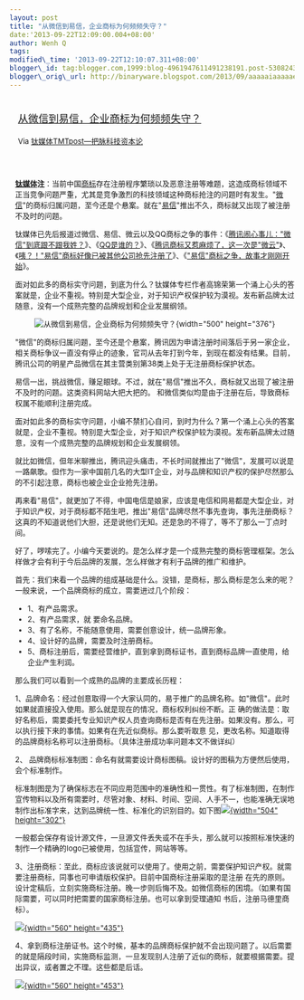```yaml
--- 
layout: post 
title: "从微信到易信，企业商标为何频频失守？" 
date:'2013-09-22T12:09:00.004+08:00' 
author: Wenh Q
tags:
modified\_time: '2013-09-22T12:10:07.311+08:00' 
blogger\_id: tag:blogger.com,1999:blog-4961947611491238191.post-5308243223881792732
blogger\_orig\_url: http://binaryware.blogspot.com/2013/09/aaaaaiaaaaaeeaai.html
---
```

<div style="margin: 10px; padding: 5px;">

<div style="font-size: 18px;">

[从微信到易信，企业商标为何频频失守？](http://www.tmtpost.com/64182.html)

</div>

<div style="font-size: 13px;">

Via [钛媒体TMTpost—把脉科技资本论](http://www.tmtpost.com/)

</div>

</div>

<div style="font-size: 13px; padding: 15px 0 10px 10px;">

**[钛媒体](http://www.tmtpost.com/ "钛媒体")注**：当前中国[商标](http://www.tmtpost.com/tag/trademark "查看 商标 中的全部文章")存在注册程序繁琐以及恶意注册等难题，这造成商标领域不正当竞争问题严重，尤其是竞争激烈的科技领域这种商标抢注的问题时有发生。"[微信](http://www.tmtpost.com/tag/wechat "查看 微信 中的全部文章")"的商标归属问题，至今还是个悬案。就在"[易信](http://www.tmtpost.com/tag/%E6%98%93%E4%BF%A1 "查看 易信 中的全部文章")"推出不久，商标就又出现了被注册不及时的问题。

钛媒体已先后报道过微信、易信、微云以及QQ商标之争的事件：《[腾讯闹心事儿："微信"到底跟不跟我姓？](http://www.tmtpost.com/27518.html)》、《[QQ是谁的？](http://www.tmtpost.com/50001.html)》、《[腾讯商标又惹麻烦了，这一次是"微云"](http://www.tmtpost.com/56546.html)》、《[咦？！"易信"商标好像已被其他公司抢先注册了](http://www.tmtpost.com/57816.html)》、《["易信"商标之争，故事才刚刚开始](http://www.tmtpost.com/58128.html)》。

面对如此多的商标实守问题，到底为什么？钛媒体专栏作者高锦荣第一个涌上心头的答案就是，企业不重视。特别是大型企业，对于知识产权保护较为漠视。发布新品牌太过随意，没有一个成熟完整的品牌规划和企业发展纲领。

<div style="text-align: center;">

![从微信到易信，企业商标为何频频失守？](http://www.tmtpost.com/wp-content/uploads/2013/09/13794771375.jpg "从微信到易信，企业商标为何频频失守？"){width="500"
height="376"}

</div>

"微信"的商标归属问题，至今还是个悬案，腾讯因为申请注册时间落后于另一家企业，相关商标争议一直没有停止的迹象，官司从去年打到今年，到现在都没有结果。目前，腾讯公司的明星产品微信在其主营类别第38类上处于无注册商标保护状态。

易信一出，挑战微信，赚足眼球。不过，就在"易信"推出不久，商标就又出现了被注册不及时的问题。这类资料网站大把大把的。
和微信类似均是由于注册在后，导致商标权属不能顺利注册完成。

面对如此多的商标实守问题，小编不禁扪心自问，到时为什么？第一个涌上心头的答案就是，企业不重视。特别是大型企业，对于知识产权保护较为漠视。发布新品牌太过随意，没有一个成熟完整的品牌规划和企业发展纲领。

就比如微信，但年米聊推出，腾讯迎头痛击，不长时间就推出了"微信"，发展可以说是一路飙歌。但作为一家中国前几名的大型IT企业，对与品牌和知识产权的保护尽然那么的不引起注意，商标也被企业企业抢先注册。

再来看"易信"，就更加了不得，中国电信是娘家，应该是电信和网易都是大型企业，对于知识产权，对于商标都不陌生吧，推出"易信"品牌尽然不事先查询，事先注册商标？这真的不知道说他们大胆，还是说他们无知。还是急的不得了，等不了那么一丁点时间。

好了，啰嗦完了。小编今天要说的。是怎么样才是一个成熟完整的商标管理框架。怎么样做才会有利于今后品牌的发展，怎么样做才有利于品牌的推广和维护。

首先：我们来看一个品牌的组成基础是什么。没错，是商标，那么商标是怎么来的呢？一般来说，一个品牌商标的成立，需要进过几个阶段：

-   1、有产品需求。
-   2、有产品需求，就 要命名品牌。
-   3、有了名称，不能随意使用，需要创意设计，统一品牌形象。
-   4、设计好的品牌，需要及时注册商标。
-   5、商标注册后，需要经营维护，直到拿到商标证书，直到商标品牌一直使用，给企业产生利润。

那么我们可以看到一个成熟的品牌的主要成长历程：

1、品牌命名：经过创意取得一个大家认同的，易于推广的品牌名称。如"微信"。此时如果就直接投入使用。那么就是现在的情况，商标权利纠纷不断。正
确的做法是：取好名称后，需要委托专业知识产权人员查询商标是否有在先注册。如果没有。那么，可以执行接下来的事情。如果有在先近似商标。那么要听取意
见，更改名称。知道取得的品牌商标名称可以注册商标。（具体注册成功率问题本文不做详纠）

2、
品牌商标标准制图：命名有就需要设计商标图稿。设计好的图稿为方便然后使用，会个标准制作。

标准制图是为了确保标志在不同应用范围中的准确性和一贯性。有了标准制图，在制作宣传物料以及所有需要时，尽管对象、材料、时间、空间、人手不一，也能准确无误地制作出标准字来，达到品牌统一性、标准化的识别目的。如下图[![](http://www.tmtpost.com/wp-content/uploads/2013/09/137940134192-560x336.jpg){width="504"
height="302"}](http://www.tmtpost.com/?attachment_id=64177)

一般都会保存有设计源文件，一旦源文件丢失或不在手头，那么就可以按照标准快速的制作一个精确的logo已被使用，包括宣传，网站等等。

3、注册商标：至此，商标应该说就可以使用了。使用之前，需要保护知识产权。就需要注册商标，同事也可申请版权保护。目前中国商标注册采取的是注册
在先的原则。设计定稿后，立刻实施商标注册。晚一步则后悔不及。如微信商标的困境。（如果有国际需要，可以同时把需要的国家商标注册。也可以拿到受理通知
书后，注册马德里商标）。

[![](http://www.tmtpost.com/wp-content/uploads/2013/09/13794013770-560x435.jpg){width="560"
height="435"}](http://www.tmtpost.com/?attachment_id=64178)

4、拿到商标注册证书。这个时候，基本的品牌商标保护就不会出现问题了。以后需要的就是隔段时间，实施商标监测，一旦发现别人注册了近似的商标，就要根据需要。提出异议，或者置之不理。这些都是后话。

[![](http://www.tmtpost.com/wp-content/uploads/2013/09/137940141159-560x453.jpg){width="560"
height="453"}](http://www.tmtpost.com/?attachment_id=64179)

</div>
